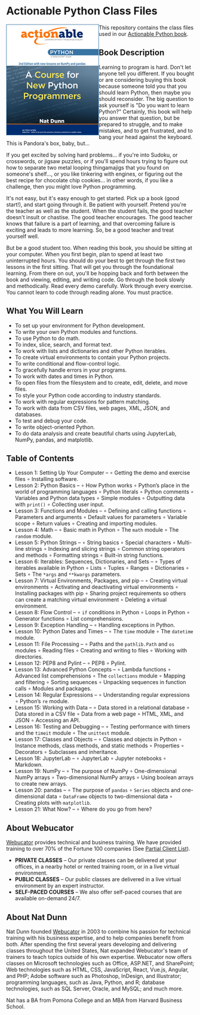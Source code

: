 # Actionable Python Class Files
[<img src="pyt-222-cover.jpg" alt="Book Cover" align="left">](https://www.amazon.com/Actionable-Python-Course-New-Python-Programmers/dp/1951959050)
This repository contains the class files used in our [Actionable Python book](https://www.amazon.com/Actionable-Python-Course-New-Python-Programmers/dp/1951959050).

## Book Description
Learning to program is hard. Don't let anyone tell you different. If you bought or are considering buying this book because someone told you that you should learn Python, then maybe you should reconsider. The big question to ask yourself is "Do you want to learn Python?" Certainly, this book will help you answer that question, but be prepared to struggle, and to make mistakes, and to get frustrated, and to bang your head against the keyboard. This is Pandora's box, baby, but...

If you get excited by solving hard problems... if you're into Sudoku, or crosswords, or jigsaw puzzles, or if you'll spend hours trying to figure out how to separate two metal looping thingamajigs that you found on someone's shelf..., or you like tinkering with engines, or figuring out the best recipe for chocolate chip cookies... in other words, if you like a challenge, then you might love Python programming.

It's not easy, but it's easy enough to get started. Pick up a book (good start!), and start going through it. Be patient with yourself. Pretend you're the teacher as well as the student. When the student fails, the good teacher doesn't insult or chastise. The good teacher encourages. The good teacher knows that failure is a part of learning, and that overcoming failure is exciting and leads to more learning. So, be a good teacher and treat yourself well.

But be a good student too. When reading this book, you should be sitting at your computer. When you first begin, plan to spend at least two uninterrupted hours. You should do your best to get through the first two lessons in the first sitting. That will get you through the foundational learning. From there on out, you'll be hopping back and forth between the book and viewing, editing, and writing code. Go through the book slowly and methodically. Read every demo carefully. Work through every exercise. You cannot learn to code through reading alone. You must practice.

## What You Will Learn
 * To set up your environment for Python development.
 * To write your own Python modules and functions.
 * To use Python to do math.
 * To index, slice, search, and format text.
 * To work with lists and dictionaries and other Python iterables.
 * To create virtual environments to contain your Python projects.
 * To write conditional and flow-control logic.
 * To gracefully handle errors in your programs.
 * To work with dates and times in Python.
 * To open files from the filesystem and to create, edit, delete, and move files.
 * To style your Python code according to industry standards.
 * To work with regular expressions for pattern matching.
 * To work with data from CSV files, web pages, XML, JSON, and databases.
 * To test and debug your code.
 * To write object-oriented Python.
 * To do data analysis and create beautiful charts using JupyterLab, NumPy, pandas, and matplotlib.

## Table of Contents
 * Lesson 1: Setting Up Your Computer – &#8728; Getting the demo and exercise files &#8728; Installing software.
 * Lesson 2: Python Basics – &#8728; How Python works &#8728; Python’s place in the world of programming languages &#8728; Python literals &#8728; Python comments &#8728; Variables and Python data types &#8728; Simple modules &#8728; Outputting data with `print()` &#8728; Collecting user input.
 * Lesson 3: Functions and Modules – &#8728; Defining and calling functions &#8728; Parameters and arguments &#8728; Default values for parameters &#8728; Variable scope &#8728; Return values &#8728; Creating and importing modules.
 * Lesson 4: Math – &#8728; Basic math in Python &#8728; The `math` module &#8728; The `random` module.
 * Lesson 5: Python Strings – &#8728; String basics &#8728; Special characters &#8728; Multi-line strings &#8728; Indexing and slicing strings &#8728; Common string operators and methods &#8728; Formatting strings &#8728; Built-in string functions.
 * Lesson 6: Iterables: Sequences, Dictionaries, and Sets – &#8728; Types of iterables available in Python &#8728; Lists &#8728; Tuples &#8728; Ranges &#8728; Dictionaries &#8728; Sets &#8728; The `*args` and `**kwargs` parameters.
 * Lesson 7: Virtual Environments, Packages, and pip – &#8728; Creating virtual environments &#8728; Activating and deactivating virtual environments &#8728; Installing packages with pip &#8728; Sharing project requirements so others can create a matching virtual environment &#8728; Deleting a virtual environment.
 * Lesson 8: Flow Control – &#8728; `if` conditions in Python &#8728; Loops in Python &#8728; Generator functions &#8728; List comprehensions.
 * Lesson 9: Exception Handling – &#8728; Handling exceptions in Python.
 * Lesson 10: Python Dates and Times – &#8728; The `time` module &#8728; The `datetime` module.
 * Lesson 11: File Processing – &#8728; Paths and the `pathlib.Path` and `os` modules &#8728; Reading files &#8728; Creating and writing to files &#8728; Working with directories.
 * Lesson 12: PEP8 and Pylint – &#8728; PEP8 &#8728; Pylint.
 * Lesson 13: Advanced Python Concepts – &#8728; Lambda functions &#8728; Advanced list comprehensions &#8728; The `collections` module &#8728; Mapping and filtering &#8728; Sorting sequences &#8728; Unpacking sequences in function calls &#8728; Modules and packages.
 * Lesson 14: Regular Expressions – &#8728; Understanding regular expressions &#8728; Python’s `re` module.
 * Lesson 15: Working with Data – &#8728; Data stored in a relational database &#8728; Data stored in a CSV file &#8728; Data from a web page &#8728; HTML, XML, and JSON &#8728; Accessing an API.
 * Lesson 16: Testing and Debugging – &#8728; Testing performance with timers and the `timeit` module &#8728; The `unittest` module.
 * Lesson 17: Classes and Objects – &#8728; Classes and objects in Python &#8728; Instance methods, class methods, and static methods &#8728; Properties &#8728; Decorators &#8728; Subclasses and inheritance.
 * Lesson 18: JupyterLab – &#8728; JupyterLab &#8728; Jupyter notebooks &#8728; Markdown.
 * Lesson 19: NumPy – &#8728; The purpose of NumPy &#8728; One-dimensional NumPy arrays &#8728; Two-dimensional NumPy arrays &#8728; Using boolean arrays to create new arrays.
 * Lesson 20: pandas – &#8728; The purpose of `pandas` &#8728; `Series` objects and one-dimensional data &#8728; `DataFrame` objects to two-dimensional data &#8728; Creating plots with `matplotlib`.
 * Lesson 21: What Now? – &#8728; Where do you go from here?

## About Webucator
[Webucator](https://www.webucator.com) provides technical and business training. We have provided training to over 70% of the Fortune 100 companies (See [Partial Client List](https://www.webucator.com/about-us/client-list.cfm)).
 * **PRIVATE CLASSES** – Our private classes can be delivered at your offices, in a nearby hotel or rented training room, or in a live virtual environment.
 * **PUBLIC CLASSES** – Our public classes are delivered in a live virtual environment by an expert instructor.
 * **SELF-PACED COURSES** – We also offer self-paced courses that are available on-demand 24/7.

## About Nat Dunn
Nat Dunn founded [Webucator](https://www.webucator.com) in 2003 to combine his passion for technical training with his business expertise, and to help companies benefit from both. After spending the first several years developing and delivering classes throughout the United States, Nat expanded Webucator's team of trainers to teach topics outside of his own expertise. Webucator now offers classes on Microsoft technologies such as Office, ASP.NET, and SharePoint; Web technologies such as HTML, CSS, JavaScript, React, Vue.js, Angular, and PHP; Adobe software such as Photoshop, InDesign, and Illustrator; programming languages, such as Java, Python, and R; database technologies, such as SQL Server, Oracle, and MySQL; and much more.

Nat has a BA from Pomona College and an MBA from Harvard Business School.